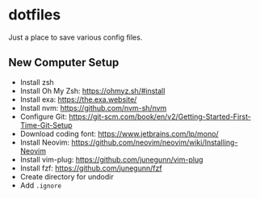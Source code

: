 # dotfiles

Just a place to save various config files.

## New Computer Setup

- Install zsh
- Install Oh My Zsh: https://ohmyz.sh/#install
- Install exa: https://the.exa.website/
- Install nvm: https://github.com/nvm-sh/nvm
- Configure Git: https://git-scm.com/book/en/v2/Getting-Started-First-Time-Git-Setup
- Download coding font: https://www.jetbrains.com/lp/mono/
- Install Neovim: https://github.com/neovim/neovim/wiki/Installing-Neovim
- Install vim-plug: https://github.com/junegunn/vim-plug
- Install fzf: https://github.com/junegunn/fzf
- Create directory for undodir
- Add `.ignore`
